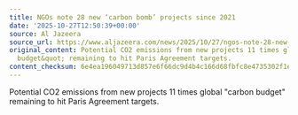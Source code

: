 ```yaml
---
title: NGOs note 28 new ‘carbon bomb’ projects since 2021
date: '2025-10-27T12:50:39+00:00'
source: Al Jazeera
source_url: https://www.aljazeera.com/news/2025/10/27/ngos-note-28-new-carbon-bomb-projects-since-2021?traffic_source=rss
original_content: Potential CO2 emissions from new projects 11 times global &quot;carbon
  budget&quot; remaining to hit Paris Agreement targets.
content_checksum: 6e4ea196049713d857e6f66dc9d4b4c166d68fbfc8e4735302f1ed6baab4fef1
---
```


Potential CO2 emissions from new projects 11 times global "carbon budget" remaining to hit Paris Agreement targets.

